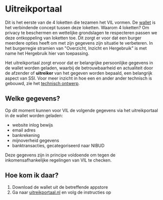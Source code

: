 # Uitreikportaal

Dit is het eerste van de 4 loketten die tezamen het VIL vormen. De [wallet](/wallet.md "SSI Wallet") is het verbindende concept tussen deze loketten. Waarom 4 loketten? Om privacy te beschermen en wettelijke grondslagen te respecteren passen we deze ontkoppeling van loketten toe. Dit zorgt er voor dat een burger meerdere opties heeft om met zijn gegevens zijn situatie te verbeteren. In het burgerregie stramien van "Overzicht, Inzicht en Hergebruik" is met name het Hergebruik hier van toepassing.

Het uitreikportaal zorgt ervoor dat er belangrijke persoonlijke gegevens in de wallet worden geladen, waarbij de betrouwbaarheid en actualiteit door de afzender of **uitreiker** van het gegeven worden bepaald, een belangrijk aspect van SSI. Voor meer inzicht in hoe een en ander ander technisch is gebouwd, zie het [technisch ontwerp](techniek.md).

## Welke gegevens?

Op dit moment kunnen voor VIL de volgende gegevens via het uitreikportaal in de wallet worden geladen:

* website inlog bewijs
* email adres
* bankrekening
* mijnoverheid gegevens
* banktransacties, gecategoriseerd naar NIBUD

Deze gegevens zijn in principe voldoende om tegen de inkomensafhankelijke regelingen van VIL te checken.

## Hoe kom ik daar?

1. Download de wallet uit de betreffende appstore
2. Ga naar [uitreikportaal.nl]() en volg de instructies op

